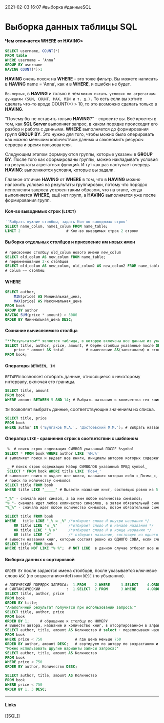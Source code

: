 2021-02-03 16:07
#выборка #данныеSQL
# Выборка данных таблицы SQL
#### Чем отличается WHERE от HAVING»
```sql
SELECT username, COUNT(*)
FROM table
WHERE username = ‘Anna’
GROUP BY username
HAVING COUNT(*)>1
```
**HAVING** очень похож на **WHERE** - это тоже фильтр. Вы можете написать в **HAVING** name = ‘Anna’, как и в **WHERE**, и ошибки не будет.

`Во-первых`, в **HAVING** и только в нём `можно писать условия по агрегатным функциям (SUM, COUNT, MAX, MIN и т. д.).` То есть если вы хотите сделать что-то вроде COUNT(*) > 10, то это возможно сделать только в **HAVING**.

"Почему бы не оставить только **HAVING**?" - спросите вы. Всё кроется в том, как **SQL Server** выполняет запрос, в каком порядке происходит его разбор и работа с данными. **WHERE** выполняется до формирования групп **GROUP BY**. Это нужно для того, чтобы можно было оперировать как можно меньшим количеством данных и сэкономить ресурсы сервера и время пользователя.

Следующим этапом формируются группы, которые указаны в **GROUP BY**. После того как сформированы группы, можно накладывать условия на результаты агрегатных функций. И тут как раз наступает очередь **HAVING**: выполняются условия, которые вы задали.

Главное отличие **HAVING** от **WHERE** в том, что в **HAVING** можно наложить условия на результаты группировки, потому что порядок исполнения запроса устроен таким образом, что на этапе, когда выполняется **WHERE**, ещё нет групп, а **HAVING** выполняется уже после формирования групп.

#### Кол-во выводимых строк (`LIMIT`)
```sql
'`Выбрать нужние столбцы, задать Кол-во выводимых строк'
SELECT name_colum, name1_colum FROM name_table;
LIMIT 2						# Кол-во выводимых строк 2 строки
```
#### Выборка отдельных столбцов и присвоение им новых имен
```sql
# присвоение столбцу old_colum нового имени new_colum
SELECT old_colum AS new_colum FROM name_table;
# переименование 2-x столбцов
SELECT old_colum AS new_colum, old_colum2 AS new_colum2 FROM name_table;
# colum == столбец
```
#### WHERE
```sql
SELECT author,
    MIN(price) AS Минимальная_цена, 
    MAX(price) AS Максимальная_цена
FROM book
GROUP BY author
HAVING SUM(price * amount) > 5000 
ORDER BY Минимальная_цена DESC;
```
#### Сознание вычисляемого столбца
```sql
"**Результатом** является таблица, в которую включены все данные из указанных после  `SELECT` столбцов, а также новый столбец, в каждой строке которого вычисляется заданное выражение."
SELECT title, author, price, amount, # берём столбцы указанные после SELECT 
	price * amount AS total  		 # вычесление AS(записываем) в столбец total(создаём его)
FROM book;
```
#### Операторы `BETWEEN, IN`
`BETWEEN` позволяет отобрать данные, относящиеся к некоторому интервалу, включая его границы.
```sql
SELECT title, amount 
FROM book
WHERE amount BETWEEN 5 AND 14; # Выбрать названия и количества тех книг, количество которых от 5 до 14 включительно.
```
`IN`  позволяет выбрать данные, соответствующие значениям из списка.
```sql
SELECT title, price 
FROM book
WHERE author IN ('Булгаков М.А.', 'Достоевский Ф.М.'); # Выбрать названия и цены книг, написанных Булгаковым или Достоевским.
```
#### Оператор `LIKE` - сравнения строк в соответствии с шаблоном
```sql
 %  # поиск строк содеожащих СИМВОЛ указанный ПОСЛЕ %symbol
SELECT * FROM book WHERE author LIKE '%М.%'  
# выполняет поиск и выдает все книги, инициалы авторов которых содержат «М.»

 _ # поиск строк содеожащих Набор СИМВОЛОВ указанный ПРЕД symbol_
 SELECT * FROM book WHERE title LIKE 'Поэм_'
# выполняет поиск и выдает все книги, названия которых либо «_Поэма_», либо «_Поэмы_» и пр.
# поиск по количеству символов
SELECT title FROM book 
WHERE title LIKE "_____" # Вывести название книг, состоящих ровно из 5 букв.

"_%" - сначала идет символ, а за ним любое количество символов;
"%_"- сначала идет любое количество символов, а затем обязательный символ;
"%_%" - сначала идет любое количество символов, потом обязательный символ, а за ним любое количество символов.

SELECT title FROM book 
WHERE   title LIKE "_% и _%" /*отбирает слово И внутри названия */
    OR title LIKE "и _%" 	 /*отбирает слово И в начале названия */
    OR title LIKE "_% и" 	 /*отбирает слово И в конце названия */
    OR title LIKE "и" 		 /* отбирает название, состоящее из одного слова И */
# вывести названия книг, которые состоят ровно из ОДНОГО СОВА, если считать, что слова в названии отделяются друг от друга пробелами	
SELECT title FROM book 
WHERE title NOT LIKE "% %";  # NOT LIKE  в данном случае отберет все названия, в которых нет пробелов  

```
#### Выборка данных с сортировкой
`ORDER BY` после  задаются имена столбцов, после указывается ключевое слово `ASC` (по возрастанию=def) или `DESC` (по убыванию).

```sql
# ЛОГИЧЕСКИЙ ПОРЯДОК ЗАПРОСА:  1.FROM	 2.WHERE	 3.SELECT	 4.ORDER BY
# СИНТАКСИЧЕСКИЙ 			:  1.SELECT	 2.FROM	 	 3.WHERE	 4.ORDER BY
SELECT title, author, price
FROM book
ORDER BY title;
"Аналогичный результат получится при использовании запроса:"
SELECT title, author, price
FROM book
ORDER BY 1;		# обращение к столбцу по НОМЕРУ
# Вывести автора, название и количество книг, в отсортированном в алфавитном порядке по автору и по убыванию количества, для тех книг, цены которых меньше 750 рублей.
SELECT author, title, amount AS Количество # select + переписываем название столбца amount на Количество
FROM book
WHERE price < 750				# где цена меньше 750
ORDER BY author, amount DESC;	# сортируем по автору по возрастанию и количеству по убыванию
"Можно использовать другие варианты записи запроса:"
SELECT author, title, amount AS Количество
FROM book
WHERE price < 750
ORDER BY author, Количество DESC;

SELECT author, title, amount AS Количество
FROM book
WHERE price < 750
ORDER BY 1, 3 DESC;
```
_____________
#### Links
[[SQL]]